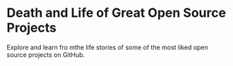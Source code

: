 # Death and Life of Great Open Source Projects

Explore and learn fro mthe life stories of some of the most liked open source projects on GitHub.